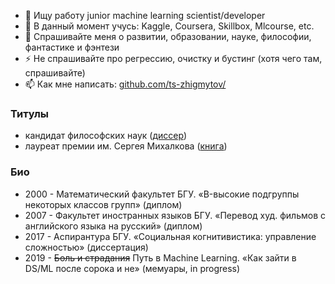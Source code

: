 <!--
### Всем привет 👋
**ts-zhigmytov/ts-zhigmytov/** очень ✨ _важный_ ✨ репозиторий, потому что его `README.md` (этот файл) будет висеть в профиле.

Here are some ideas to get you started:

- 🔭 I’m currently working at Elsevier on various NLP tasks
- 🌱 I’m currently learning ...
- 👯 I’m looking to collaborate on ...
- 🤔 I’m looking for help with ...
- 💬 Ask me about ...
- 📫 How to reach me: ...
- 😄 Pronouns: ...
- ⚡ Fun fact: ...
-->
- 🔭 Ищу работу junior machine learning scientist/developer
- 🌱 В данный момент учусь: Kaggle, Coursera, Skillbox, Mlcourse, etc.
- 💬 Спрашивайте меня о развитии, образовании, науке, философии, фантастике и фэнтези
- ⚡ Не спрашивайте про регрессию, очистку и бустинг (хотя чего там, спрашивайте)
- 📫 Как мне написать: [github.com/ts-zhigmytov/](https://github.com/ts-zhigmytov/)


### Титулы 
- кандидат философских наук ([диссер](http://www.bsu.ru/dissers/?did=726))
- лауреат премии им. Сергея Михалкова ([книга](https://detlit.ru/kvantonavty.-pyatyy-fakultet/))
 

### Био
- 2000 - Математический факультет БГУ. «B-высокие подгруппы некоторых классов групп» (диплом)
- 2007 - Факультет иностранных языков БГУ. «Перевод худ. фильмов с английского языка на русский» (диплом)
- 2017 - Аспирантура БГУ. «Социальная когнитивистика: управление сложностью» (диссертация)
- 2019 - ~~Боль и страдания~~ Путь в Machine Learning. «Как зайти в DS/ML после сорока и не» (мемуары, in progress)
